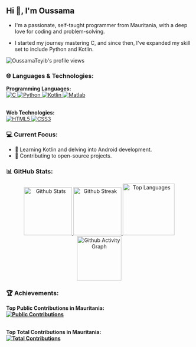 <!--
**OussamaTeyib/OussamaTeyib** is a ✨ _special_ ✨ repository because its `README.md` (this file) appears on your GitHub profile.
-->
## Hi 👋, I'm Oussama  

- I'm a passionate, self-taught programmer from Mauritania, with a deep love for coding and problem-solving.

- I started my journey mastering C, and since then, I've expanded my skill set to include Python and Kotlin.

<p align="left"> <img src="https://komarev.com/ghpvc/?username=OussamaTeyib&label=Profile%20views&color=0e75b6&style=flat" alt="OussamaTeyib's profile views" /> </p>

### 🌐 Languages & Technologies:
<div style="text-align: left;">
  <strong>Programming Languages:</strong><br>
  <a href="https://en.wikipedia.org/wiki/C_(programming_language)">
    <img src="https://img.shields.io/badge/-C-00599C?style=flat-square&logo=c&logoColor=white" alt="C">
  </a>
  <a href="https://en.wikipedia.org/wiki/Python_(programming_language)">
    <img src="https://img.shields.io/badge/-Python-3776AB?style=flat-square&logo=python&logoColor=white" alt="Python">
  </a>
  <a href="https://en.wikipedia.org/wiki/Kotlin_(programming_language)">
    <img src="https://img.shields.io/badge/-Kotlin-0095D5?style=flat-square&logo=kotlin&logoColor=white" alt="Kotlin">
  </a>
  <a href="https://en.wikipedia.org/wiki/MATLAB">
    <img src="https://img.shields.io/badge/-Matlab-0076A8?style=flat-square&logo=mathworks&logoColor=white" alt="Matlab">
  </a>
  
  <br><strong>Web Technologies:</strong><br>
  <a href="https://en.wikipedia.org/wiki/HTML">
    <img src="https://img.shields.io/badge/-HTML5-E34F26?style=flat-square&logo=html5&logoColor=white" alt="HTML5">
  </a>
  <a href="https://en.wikipedia.org/wiki/CSS">
    <img src="https://img.shields.io/badge/-CSS3-1572B6?style=flat-square&logo=css3&logoColor=white" alt="CSS3">
  </a>
</div>

### 💻 Current Focus:
- 📱 Learning Kotlin and delving into Android development.
- 🎯 Contributing to open-source projects.

### 📊 GitHub Stats:
<div align="center">
  <a href="https://github.com/anuraghazra/github-readme-stats">
    <img height=130 src="https://github-readme-stats.vercel.app/api?username=OussamaTeyib&show_icons=true&locale=en&layout=compact&theme=tokyonight" alt="Github Stats"/>
  </a>
  <a href="https://github.com/DenverCoder1/github-readme-streak-stats">
    <img height=130 src="https://github-readme-streak-stats.herokuapp.com/?user=OussamaTeyib&&theme=tokyonight" alt="Github Streak" />
  </a>
  <a href="https://github.com/anuraghazra/github-readme-stats">
    <img height=140 src="https://github-readme-stats.vercel.app/api/top-langs?username=OussamaTeyib&show_icons=true&locale=en&layout=compact&theme=tokyonight" alt="Top Languages" />
  </a>
  <a href="https://github.com/ashutosh00710/github-readme-activity-graph">
    <img height=120 src="https://github-readme-activity-graph.vercel.app/graph?username=OussamaTeyib&bg_color=100f0f&color=4c5e9e&line=4c569e&point=403e41&area=true" alt="Github Activity Graph" />
  </a>
</div>

### 🏆 Achievements:
<div style="text-align: left;">
  <strong>Top Public Contributions in Mauritania:</stronh><br>
  <a href="https://committers.top/mauritania_public">
    <img src="https://user-badge.committers.top/mauritania_public/OussamaTeyib.svg" alt="Public Contributions">
  </a>

  <br><strong>Top Total Contributions in Mauritania:</strong><br>
  <a href="https://committers.top/mauritania_private">
    <img src="https://user-badge.committers.top/mauritania_private/OussamaTeyib.svg" alt="Total Contributions">
  </a>
</div>